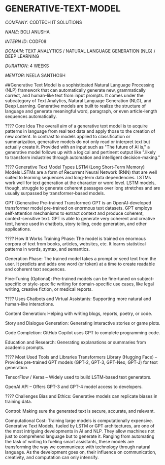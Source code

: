 # GENERATIVE-TEXT-MODEL

*COMPANY*: CODTECH IT SOLUTIONS

*NAME*: BOLI ANUSHA

*INTERN ID*: CODF08

*DOMAIN*: TEXT ANALYTICS / NATURAL LANGUAGE GENERATION (NLG) / DEEP LEARNING

*DURATION*: 4 WEEKS

*MENTOR*: NEELA SANTHOSH

##Generative Text Model is a sophisticated Natural Language Processing (NLP) framework that can automatically generate new, grammatically correct, and human-like text from input prompts. It comes under the subcategory of Text Analytics, Natural Language Generation (NLG), and Deep Learning. Generative models are built to realize the structure of language and generate meaningful word, paragraph, or even article-length sequences automatically.

???? Core Idea
The overall aim of a generative text model is to acquire patterns in language from real text data and apply those to the creation of new content. In contrast to models applied to classification or summarization, generative models do not only read or interpret text but actually create it. Provided with an input such as "The future of AI is," a generative model follows up with a logical and pertinent output like ".likely to transform industries through automation and intelligent decision-making."

????️ Generative Text Model Types
LSTM (Long Short-Term Memory) Models
LSTMs are a form of Recurrent Neural Network (RNN) that are well suited to learning sequences and long-term data dependencies. LSTMs work well for text generation at the character or word level. LSTM models, though, struggle to generate coherent passages over long stretches and are usually surpassed by transformer-based models.

GPT (Generative Pre-trained Transformer)
GPT is an OpenAI-developed transformer model pre-trained on enormous text datasets. GPT employs self-attention mechanisms to extract context and produce coherent, context-sensitive text. GPT is able to generate very coherent and creative text, hence used in chatbots, story telling, code generation, and other applications.

???? How It Works
Training Phase: The model is trained on enormous corpora of text from books, articles, websites, etc. It learns statistical patterns in words, syntax, and semantics.

Generation Phase: The trained model takes a prompt or seed text from the user. It predicts and adds one word (or token) at a time to create readable and coherent text sequences.

Fine-Tuning (Optional): Pre-trained models can be fine-tuned on subject-specific or style-specific writing for domain-specific use cases, like legal writing, creative fiction, or medical reports.

???? Uses
Chatbots and Virtual Assistants: Supporting more natural and human-like interactions.

Content Generation: Helping with writing blogs, reports, poetry, or code.

Story and Dialogue Generation: Generating interactive stories or game plots.

Code Completion: GitHub Copilot uses GPT to complete programming code.

Education and Research: Generating explanations or summaries from academic prompts.

???? Most Used Tools and Libraries
Transformers Library (Hugging Face) – Provides pre-trained GPT models (GPT-2, GPT-3, GPT-Neo, GPT-J) for text generation.

TensorFlow / Keras – Widely used to build LSTM-based text generators.

OpenAI API – Offers GPT-3 and GPT-4 model access to developers.

???? Challenges
Bias and Ethics: Generative models can replicate biases in training data.

Control: Making sure the generated text is secure, accurate, and relevant.

Computational Cost: Training large models is computationally expensive.
Generative Text Models, fueled by LSTM or GPT architectures, are one of the most intriguing developments in AI and NLP. They allow machines not just to comprehend language but to generate it. Ranging from automating the task of writing to fueling smart assistants, these models are transforming the way we communicate with technology through natural language. As the development goes on, their influence on communication, creativity, and computation can only intensify.

